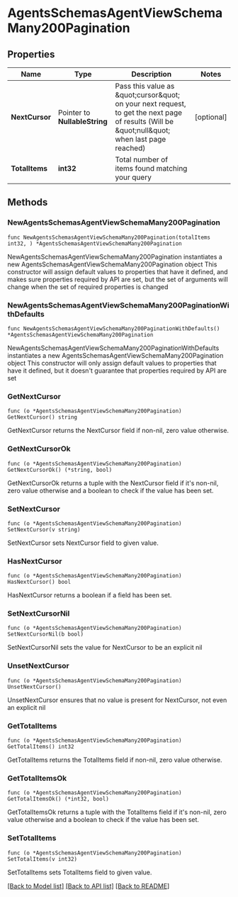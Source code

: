 # AgentsSchemasAgentViewSchemaMany200Pagination

## Properties

Name | Type | Description | Notes
------------ | ------------- | ------------- | -------------
**NextCursor** | Pointer to **NullableString** | Pass this value as \&quot;cursor\&quot; on your next request, to get the next page of results (Will be \&quot;null\&quot; when last page reached) | [optional] 
**TotalItems** | **int32** | Total number of items found matching your query | 

## Methods

### NewAgentsSchemasAgentViewSchemaMany200Pagination

`func NewAgentsSchemasAgentViewSchemaMany200Pagination(totalItems int32, ) *AgentsSchemasAgentViewSchemaMany200Pagination`

NewAgentsSchemasAgentViewSchemaMany200Pagination instantiates a new AgentsSchemasAgentViewSchemaMany200Pagination object
This constructor will assign default values to properties that have it defined,
and makes sure properties required by API are set, but the set of arguments
will change when the set of required properties is changed

### NewAgentsSchemasAgentViewSchemaMany200PaginationWithDefaults

`func NewAgentsSchemasAgentViewSchemaMany200PaginationWithDefaults() *AgentsSchemasAgentViewSchemaMany200Pagination`

NewAgentsSchemasAgentViewSchemaMany200PaginationWithDefaults instantiates a new AgentsSchemasAgentViewSchemaMany200Pagination object
This constructor will only assign default values to properties that have it defined,
but it doesn't guarantee that properties required by API are set

### GetNextCursor

`func (o *AgentsSchemasAgentViewSchemaMany200Pagination) GetNextCursor() string`

GetNextCursor returns the NextCursor field if non-nil, zero value otherwise.

### GetNextCursorOk

`func (o *AgentsSchemasAgentViewSchemaMany200Pagination) GetNextCursorOk() (*string, bool)`

GetNextCursorOk returns a tuple with the NextCursor field if it's non-nil, zero value otherwise
and a boolean to check if the value has been set.

### SetNextCursor

`func (o *AgentsSchemasAgentViewSchemaMany200Pagination) SetNextCursor(v string)`

SetNextCursor sets NextCursor field to given value.

### HasNextCursor

`func (o *AgentsSchemasAgentViewSchemaMany200Pagination) HasNextCursor() bool`

HasNextCursor returns a boolean if a field has been set.

### SetNextCursorNil

`func (o *AgentsSchemasAgentViewSchemaMany200Pagination) SetNextCursorNil(b bool)`

 SetNextCursorNil sets the value for NextCursor to be an explicit nil

### UnsetNextCursor
`func (o *AgentsSchemasAgentViewSchemaMany200Pagination) UnsetNextCursor()`

UnsetNextCursor ensures that no value is present for NextCursor, not even an explicit nil
### GetTotalItems

`func (o *AgentsSchemasAgentViewSchemaMany200Pagination) GetTotalItems() int32`

GetTotalItems returns the TotalItems field if non-nil, zero value otherwise.

### GetTotalItemsOk

`func (o *AgentsSchemasAgentViewSchemaMany200Pagination) GetTotalItemsOk() (*int32, bool)`

GetTotalItemsOk returns a tuple with the TotalItems field if it's non-nil, zero value otherwise
and a boolean to check if the value has been set.

### SetTotalItems

`func (o *AgentsSchemasAgentViewSchemaMany200Pagination) SetTotalItems(v int32)`

SetTotalItems sets TotalItems field to given value.



[[Back to Model list]](../README.md#documentation-for-models) [[Back to API list]](../README.md#documentation-for-api-endpoints) [[Back to README]](../README.md)


